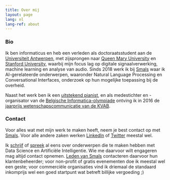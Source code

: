 ```yaml
---
title: Over mij
layout: page
lang: nl
lang-ref: about
---
```



### Bio

Ik ben informaticus en heb een verleden als doctoraatsstudent aan de [Universiteit Antwerpen](https://visielab.uantwerpen.be/), met zijsprongen naar [Queen Mary University](http://c4dm.eecs.qmul.ac.uk/) en [Stanford University](https://ccrma.stanford.edu/), waarbij mijn focus lag op digitale signaalverwerking, machine learning en analyse van audio. Sinds 2018 werk ik bij [Smals](https://www.smalsresearch.be/) waar ik AI-gerelateerde onderwerpen, waaronder Natural Language Processing en Conversational Interfaces, onderzoek op hun mogelijke toepassing bij de overheid.

Naast het werk ben ik een [uitstekend pianist](https://speelhethard.be/project/16310), en als medestichter en -organisator van de [Belgische Informatica-olympiade](https://www.be-oi.be) ontving ik in 2016 de [jaarprijs wetenschapscommunicatie van de KVAB](http://www.kvab.be/nl/prijzen/jaarprijzen-wetenschapscommunicatie).

### Contact

Voor alles wat met mijn werk te maken heeft, neem je best contact op met [Smals](https://www.smals.be/nl/contact). Voor alle andere zaken werken [LinkedIn](https://www.linkedin.com/in/jganseman) of [Twitter](https://twitter.com/jganseman) meestal wel.

Ik [schrijf](https://www.smalsresearch.be/author/ganseman/) of [spreek](https://www.infosecurity.be/seminar-details.aspx?code=P105) al eens over onderwerpen die te maken hebben met Data Science en Artificiële Intelligentie. Wie me daarvoor wilt engageren mag altijd contact opnemen. [Leden van Smals](https://www.smals.be/nl/content/ledenlijst) contacteren daarvoor hun klantenbeheerder; voor non-profit of gratis evenementen doe ik meestal wel een geste; voor commerciële organisaties vind ik driemaal de standaard inkomprijs wel een goed startpunt wat betreft billijke vergoeding ;)
